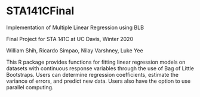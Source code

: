 # STA141CFinal
Implementation of Multiple Linear Regression using BLB

Final Project for STA 141C at UC Davis, Winter 2020

William Shih, Ricardo Simpao, Nilay Varshney, Luke Yee

This R package provides functions for fitting linear regression models on datasets with continuous response variables through the use of Bag of Little Bootstraps. Users can determine regression coefficients, estimate the variance of errors, and predict new data. Users also have the option to use parallel computing.
